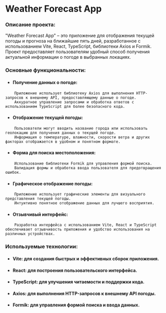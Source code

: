 # Weather Forecast App

### Описание проекта:
"Weather Forecast App" – это приложение для отображения текущей погоды и прогноза на ближайшие пять дней, разработанное с использованием Vite, React, TypeScript, библиотеки Axios и Formik. Проект предоставляет пользователям удобный способ получения актуальной информации о погоде в выбранных локациях.

### Основные функциональности:

- #### Получение данных о погоде:

```text
    Приложение использует библиотеку Axios для выполнения HTTP-запросов к внешнему API, предоставляющему данные о погоде.
    Аккуратное управление запросами и обработка ответов с использованием TypeScript для более безопасного кода.
```

- #### Отображение текущей погоды:

```text 
    Пользователи могут вводить название города или использовать геолокацию для получения данных о текущей погоде.
    Информация о температуре, влажности, скорости ветра и других факторах отображается в удобном и понятном формате.
```

- #### Форма для поиска местоположения:

```text
    Использование библиотеки Formik для управления формой поиска.
    Валидация формы и обработка ввода пользователя для предотвращения ошибок.
```

- #### Графическое отображение погоды:

```text
    Приложение использует графические элементы для визуального представления текущей погоды.
    Интуитивно понятное отображение данных для лучшего восприятия.
```

- #### Отзывчивый интерфейс:

```text
    Разработка интерфейса с использованием Vite, React и TypeScript обеспечивает отзывчивость приложения и удобство использования на различных устройствах.
```
### Используемые технологии:

- #### Vite: для создания быстрых и эффективных сборок приложения.
- #### React: для построения пользовательского интерфейса.
- #### TypeScript: для улучшения читаемости и поддержки кода.
- #### Axios: для выполнения HTTP-запросов к внешнему API погоды.
- #### Formik: для управления формой поиска и ввода данных.